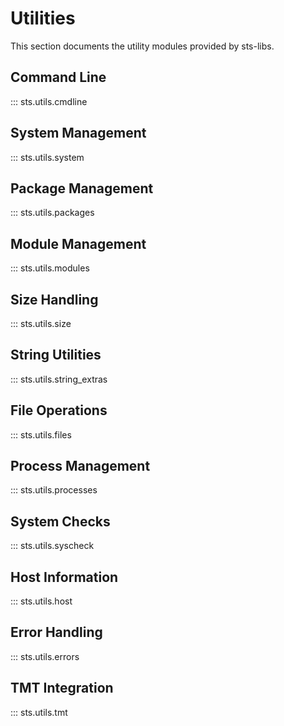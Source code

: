 # Utilities

This section documents the utility modules provided by sts-libs.

## Command Line

::: sts.utils.cmdline

## System Management

::: sts.utils.system

## Package Management

::: sts.utils.packages

## Module Management

::: sts.utils.modules

## Size Handling

::: sts.utils.size

## String Utilities

::: sts.utils.string_extras

## File Operations

::: sts.utils.files

## Process Management

::: sts.utils.processes

## System Checks

::: sts.utils.syscheck

## Host Information

::: sts.utils.host

## Error Handling

::: sts.utils.errors

## TMT Integration

::: sts.utils.tmt

